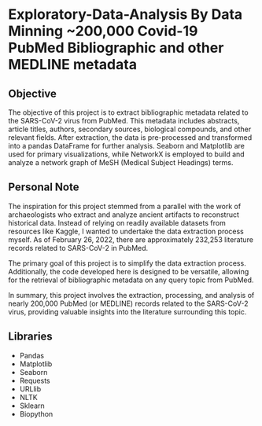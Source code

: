 # Exploratory-Data-Analysis By Data Minning ~200,000 Covid-19 PubMed Bibliographic and other MEDLINE metadata

## Objective
The objective of this project is to extract bibliographic metadata related to the SARS-CoV-2 virus from PubMed. This metadata includes abstracts, article titles, authors, secondary sources, biological compounds, and other relevant fields. After extraction, the data is pre-processed and transformed into a pandas DataFrame for further analysis. Seaborn and Matplotlib are used for primary visualizations, while NetworkX is employed to build and analyze a network graph of MeSH (Medical Subject Headings) terms.

## Personal Note
The inspiration for this project stemmed from a parallel with the work of archaeologists who extract and analyze ancient artifacts to reconstruct historical data. Instead of relying on readily available datasets from resources like Kaggle, I wanted to undertake the data extraction process myself. As of February 26, 2022, there are approximately 232,253 literature records related to SARS-CoV-2 in PubMed.

The primary goal of this project is to simplify the data extraction process. Additionally, the code developed here is designed to be versatile, allowing for the retrieval of bibliographic metadata on any query topic from PubMed.

In summary, this project involves the extraction, processing, and analysis of nearly 200,000 PubMed (or MEDLINE) records related to the SARS-CoV-2 virus, providing valuable insights into the literature surrounding this topic.

## Libraries
- Pandas 
- Matplotlib 
- Seaborn 
- Requests 
- URLlib 
- NLTK 
- Sklearn 
- Biopython

